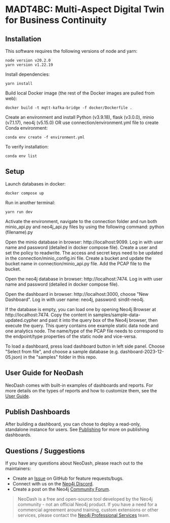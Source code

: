 # MADT4BC: Multi-Aspect Digital Twin for Business Continuity

## Installation

This software requires the following versions of node and yarn:

```
node version v20.2.0
yarn version v1.22.19
```

Install dependencies:

```
yarn install
```

Build local Docker image (the rest of the Docker images are pulled from web):

```
docker build -t mqtt-kafka-bridge -f docker/Dockerfile .
```

Create an environment and install Python (v3.9.18), flask (v3.0.0), minio (v7.1.17), neo4j (v5.15.0) OR use connection/environment.yml file to create Conda environment:
```
conda env create -f environment.yml
```
To verify installation: 
```
conda env list
```

## Setup

Launch databases in docker:

```
docker compose up
```

Run in another terminal:

```
yarn run dev
```

Activate the environment, navigate to the connection folder and run both minio_api.py and neo4j_api.py files by using the following command: python (filename).py

Open the minio database in browser: http://localhost:9099.
Log in with user name and password (detailed in docker compose file).
Create a user and set the policy to readwrite. The access and secret keys need to be updated in the connection/minio_config.ini file.
Create a bucket and update the bucket name in connection/minio_api.py file. Add the PCAP file to the bucket. 

Open the neo4j database in browser: http://localhost:7474.
Log in with user name and password (detailed in docker compose file).

Open the dashboard in browser: http://localhost:3000, choose "New Dashboard". 
Log in with user name: neo4j, password: sindit-neo4j.

If the database is empty, you can load one by opening Neo4j Browser at http://localhost:7474. Copy the content in samples/sample-data-updated.cypher and past it into the query box of the Neo4j browser, then execute the query. This query contains one example static data node and one analytics node. The name/type of the PCAP file needs to correspond to the endpoint/type properties of the static node and vice-versa. 

To load a dashboard, press load dashboard button in left side panel. Choose "Select from file", and choose a sample database (e.g. dashboard-2023-12-05.json) in the "samples" folder in this repo. 


## User Guide for NeoDash

NeoDash comes with built-in examples of dashboards and reports. For more details on the types of reports and how to customize them, see the [User Guide](
https://neo4j.com/labs/neodash/2.2/user-guide/).

## Publish Dashboards

After building a dashboard, you can chose to deploy a read-only, standalone instance for users. See [Publishing](https://neo4j.com/labs/neodash/2.2/user-guide/publishing/) for more on publishing dashboards.


## Questions / Suggestions

If you have any questions about NeoDash, please reach out to the maintainers:
- Create an [Issue](https://github.com/neo4j-labs/neodash/issues/new) on GitHub for feature requests/bugs.
- Connect with us on the [Neo4j Discord](https://neo4j.com/developer/discord/).
- Create a post on the Neo4j [Community Forum](https://community.neo4j.com/).

> NeoDash is a free and open-source tool developed by the Neo4j community - not an official Neo4j product. If you have a need for a commercial agreement around training, custom extensions or other services, please contact the [Neo4j Professional Services](https://neo4j.com/professional-services/) team.
